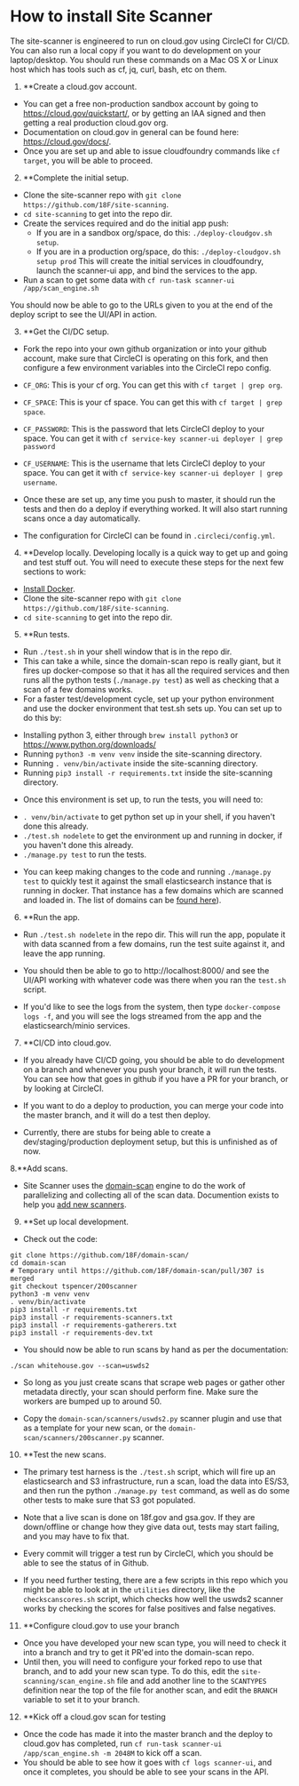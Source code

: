 # How to install Site Scanner

The site-scanner is engineered to run on cloud.gov using CircleCI for CI/CD.
You can also run a local copy if you want to do development on your laptop/desktop.
You should run these commands on a Mac OS X or Linux host which has tools such as cf, jq, curl, bash, etc on them.

1. **Create a cloud.gov account.

- You can get a free non-production sandbox account by going to https://cloud.gov/quickstart/,
or by getting an IAA signed and then getting a real production cloud.gov org.
- Documentation on cloud.gov in general can be found here:  https://cloud.gov/docs/.
- Once you are set up and able to issue cloudfoundry commands like `cf target`, you will be able to proceed.

2. **Complete the initial setup.

- Clone the site-scanner repo with `git clone https://github.com/18F/site-scanning`.
- `cd site-scanning` to get into the repo dir.
- Create the services required and do the initial app push:
	- If you are in a sandbox org/space, do this: `./deploy-cloudgov.sh setup`.
	- If you are in a production org/space, do this: `./deploy-cloudgov.sh setup prod`
  This will create the initial services in cloudfoundry, launch the scanner-ui app,
  and bind the services to the app.
- Run a scan to get some data with `cf run-task scanner-ui /app/scan_engine.sh`

You should now be able to go to the URLs given to you at the end of the deploy script
to see the UI/API in action.

3. **Get the CI/DC setup.

- Fork the repo into your own github organization or into your github account, make sure that CircleCI is operating on this fork, and then configure a few environment variables into the CircleCI repo config.
- `CF_ORG`: This is your cf org.  You can get this with `cf target | grep org`.
- `CF_SPACE`:  This is your cf space.  You can get this with `cf target | grep space`.
- `CF_PASSWORD`:  This is the password that lets CircleCI deploy to your space.
	You can get it with `cf service-key scanner-ui deployer | grep password`
- `CF_USERNAME`:  This is the username that lets CircleCI deploy
	to your space.  You can get it with `cf service-key scanner-ui deployer | grep username`.

- Once these are set up, any time you push to master, it should run the tests and then
do a deploy if everything worked.  It will also start running scans once a day
automatically.
- The configuration for CircleCI can be found in `.circleci/config.yml`.

4. **Develop locally.
Developing locally is a quick way to get up and going and test stuff out.
You will need to execute these steps for the next
few sections to work:

- [Install Docker](https://docs.docker.com/install/).
- Clone the site-scanner repo with `git clone https://github.com/18F/site-scanning`.
- `cd site-scanning` to get into the repo dir.

5. **Run tests.

- Run `./test.sh` in your shell window that is in the repo dir.
- This can take a while, since the domain-scan repo is really giant, but it fires up
docker-compose so that it has all the required services and then runs all the python
tests (`./manage.py test`) as well as checking that a scan of a few domains works.
- For a faster test/development cycle, set up your python environment
and use the docker environment that test.sh sets up.  You can set up to do this by:
* Installing python 3, either through `brew install python3` or https://www.python.org/downloads/
* Running `python3 -m venv venv` inside the site-scanning directory.
* Running `. venv/bin/activate` inside the site-scanning directory.
* Running `pip3 install -r requirements.txt` inside the site-scanning directory.

- Once this environment is set up, to run the tests, you will need to:
* `. venv/bin/activate` to get python set up in your shell, if you haven't done this already.
* `./test.sh nodelete` to get the environment up and running in docker, if you haven't done this already.
* `./manage.py test` to run the tests.

- You can keep making changes to the code and running `./manage.py test` to quickly
test it against the small elasticsearch instance that is running in docker.
That instance has a few domains which are scanned and loaded in.  The list of
domains can be [found here](composetest.sh)).

6. **Run the app.

- Run `./test.sh nodelete` in the repo dir.  This will run the app, populate
it with data scanned from a few domains, run the test suite against it,
and leave the app running.

- You should then be able to go to http://localhost:8000/ and see the UI/API
working with whatever code was there when you ran the `test.sh` script.

- If you'd like to see the logs from the system, then type `docker-compose logs -f`,
and you will see the logs streamed from the app and the elasticsearch/minio
services.

7. **CI/CD into cloud.gov.

- If you already have CI/CD going, you should be able to do development on a branch
and whenever you push your branch, it will run the tests.  You can see how that goes
in github if you have a PR for your branch, or by looking at CircleCI.

- If you want to do a deploy to production, you can merge your code into the master
branch, and it will do a test then deploy.

- Currently, there are stubs for being able to create a dev/staging/production deployment
setup, but this is unfinished as of now.

8.**Add scans.

- Site Scanner uses the [domain-scan](https://github.com/18F/domain-scan) engine
to do the work of parallelizing and collecting all of the scan data. Documention exists to help you [add new scanners](https://github.com/18F/domain-scan#developing-new-scanners).
9. **Set up local development.
- Check out the code: 
```
git clone https://github.com/18F/domain-scan/
cd domain-scan
# Temporary until https://github.com/18F/domain-scan/pull/307 is merged
git checkout tspencer/200scanner
python3 -m venv venv
. venv/bin/activate
pip3 install -r requirements.txt
pip3 install -r requirements-scanners.txt
pip3 install -r requirements-gatherers.txt
pip3 install -r requirements-dev.txt
```

- You should now be able to run scans by hand as per the documentation:
```
./scan whitehouse.gov --scan=uswds2
```

- So long as you just create scans that scrape web pages or gather other
metadata directly, your scan should perform fine. Make sure the workers are bumped up to around 50.

- Copy the `domain-scan/scanners/uswds2.py` scanner plugin and use that as a template for your new scan, or the `domain-scan/scanners/200scanner.py` scanner.

10. **Test the new scans.

- The primary test harness is the `./test.sh` script, which will fire
up an elasticsearch and S3 infrastructure, run a scan, load the data
into ES/S3, and then run the python `./manage.py test` command, as well
as do some other tests to make sure that S3 got populated.

- Note that a live scan is done on
18f.gov and gsa.gov. If they are down/offline or change how
they give data out, tests may start failing, and you may have to fix
that.

- Every commit will trigger a test run by CircleCI, which you should
be able to see the status of in Github.

- If you need further testing, there are a few scripts in this repo which
you might be able to look at in the `utilities` directory, like the `checkscanscores.sh`
script, which checks how well the uswds2 scanner works by checking the scores for
false positives and false negatives.

11. **Configure cloud.gov to use your branch

- Once you have developed your new scan type, you will need to check it into a branch
and try to get it PR'ed into the domain-scan repo.
- Until then, you will need to
configure your forked repo to use that branch, and to add your new scan type. To do this, edit the `site-scanning/scan_engine.sh` file and add another line
to the `SCANTYPES` definition near the top of the file for another scan, and
edit the `BRANCH` variable to set it to your branch.

12. **Kick off a cloud.gov scan for testing

- Once the code has made it into the master branch and the deploy to cloud.gov
has completed,
run `cf run-task scanner-ui /app/scan_engine.sh -m 2048M` to kick off a scan.
- You should be able to see how it goes with `cf logs scanner-ui`, and
once it completes, you should be able to see your scans in the API.
